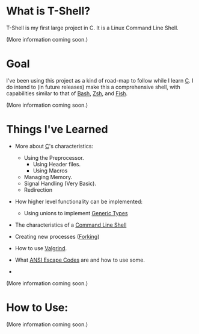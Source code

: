 # What is T-Shell?

  T-Shell is my first large project in C. It is a Linux Command Line Shell.
  
  (More information coming soon.)
  
# Goal
  I've been using this project as a kind of road-map to follow while I learn [C][C Programming Language].
  I do intend to (in future releases) make this a comprehensive shell, with capabilities similar to that of [Bash][Bash], [Zsh][Z Shell], and [Fish][Fish].
  
  (More information coming soon.)
  
# Things I've Learned
  - More about [C][C Programming Language]'s characteristics:
    - Using the Preprocessor.
    	- Using Header files.
    	- Using Macros
    - Managing Memory.
    - Signal Handling (Very Basic).
    - Redirection
  
  - How higher level functionality can be implemented:
    - Using unions to implement [Generic Types][Generic Programming]

  - The characteristics of a [Command Line Shell][Shell]
  - Creating new processes ([Forking][Fork])
  - How to use [Valgrind][Valgrind].
  - What [ANSI Escape Codes][ANSI Escape Codes] are and how to use some.
  - 
  (More information coming soon.)

# How to Use:

(More information coming soon.)
  
[C Programming Language]: http://en.wikipedia.org/wiki/C_(programming_language)
[Valgrind]: http://en.wikipedia.org/wiki/Valgrind
[Fork]: http://en.wikipedia.org/wiki/Fork_(system_call)
[ANSI Escape Codes]: http://en.wikipedia.org/wiki/ANSI_escape_code
[Generic Programming]: http://en.wikipedia.org/wiki/Generic_programming
[Shell]: http://en.wikipedia.org/wiki/Shell_(computing)
[Bash]: http://en.wikipedia.org/wiki/Bash_(Unix_shell)
[Z Shell]: http://en.wikipedia.org/wiki/Z_shell
[Fish]: http://en.wikipedia.org/wiki/Friendly_interactive_shell
